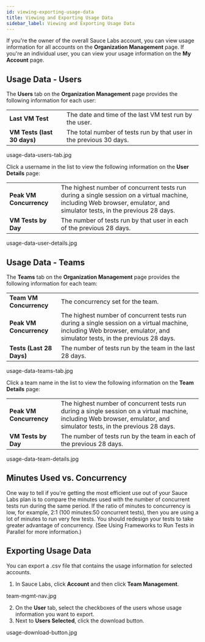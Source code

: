 ```yaml
---
id: viewing-exporting-usage-data
title: Viewing and Exporting Usage Data
sidebar_label: Viewing and Exporting Usage Data
---
```

If you're the owner of the overall Sauce Labs account, you can view usage information for all accounts on the **Organization Management** page. If you're an individual user, you can view your usage information on the **My Account** page.

## Usage Data - Users
The **Users** tab on the **Organization Management** page provides the following information for each user:

<table>

  <tr>
    <td><strong>Last VM Test</strong></td>
    <td>The date and time of the last VM test run by the user.</td>
  </tr>
  <tr>
    <td><strong>VM Tests (last 30 days)</strong>
    </td>
    <td>The total number of tests run by that user in the previous 30 days.
    </td>
  </tr>
</table>

usage-data-users-tab.jpg

Click a username in the list to view the following information on the **User Details** page:
<table>
  <tr>
    <td><strong>Peak VM Concurrency</strong></td>
    <td>The highest number of concurrent tests run during a single session on a virtual machine, including Web browser, emulator, and simulator tests, in the previous 28 days.</td>
  </tr>
  <tr>
    <td><strong>VM Tests by Day</strong>
    </td>
    <td>The number of tests run by that user in each of the previous 28 days.
    </td>
  </tr>
</table>

usage-data-user-details.jpg

## Usage Data - Teams
The **Teams** tab on the **Organization Management** page provides the following information for each team:
<table>
  <tr>
    <td><strong>Team VM Concurrency</strong></td>
    <td>The concurrency set for the team.</td>
  </tr>
  <tr>
    <td><strong>Peak VM Concurrency</strong>
    </td>
    <td>The highest number of concurrent tests run during a single session on a virtual machine, including Web browser, emulator, and simulator tests, in the previous 28 days.
    </td>
  </tr>
  <tr>
    <td><strong>Tests (Last 28 Days)</strong>
    </td>
    <td>The number of tests run by the team in the last 28 days.
    </td>
  </tr>
</table>

usage-data-teams-tab.jpg

Click a team name in the list to view the following information on the **Team Details** page:
<table>
  <tr>
    <td><strong>Peak VM Concurrency</strong></td>
    <td>The highest number of concurrent tests run during a single session on a virtual machine, including Web browser, emulator, and simulator tests, in the previous 28 days.</td>
  </tr>
  <tr>
    <td><strong>VM Tests by Day</strong>
    </td>
    <td>The number of tests run by the team in each of the previous 28 days.
    </td>
  </tr>
</table>

usage-data-team-details.jpg

## Minutes Used vs. Concurrency
One way to tell if you're getting the most efficient use out of your Sauce Labs plan is to compare the minutes used with the number of concurrent tests run during the same period. If the ratio of minutes to concurrency is low, for example, 2:1 (100 minutes:50 concurrent tests), then you are using a lot of minutes to run very few tests. You should redesign your tests to take greater advantage of concurrency. (See Using Frameworks to Run Tests in Parallel for more information.)

## Exporting Usage Data

You can export a .csv file that contains the usage information for selected accounts.

1. In Sauce Labs, click **Account** and then click **Team Management**.

team-mgmt-nav.jpg

2. On the **User** tab, select the checkboxes of the users whose usage information you want to export.
3. Next to **Users Selected**, click the download button.

usage-download-button.jpg
